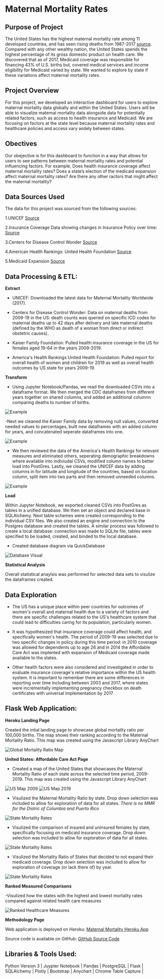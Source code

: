 # Maternal Mortality Rates #


## Purpose of Project ##


The United States has the highest maternal mortality rate among 11 developed countries, and has seen rising deaths from 1987-2017 [source](https://www.ajmc.com/view/us-ranks-worst-in-maternal-care-mortality-compared-with-10-other-developed-nations).  Compared with any other wealthy nation, the United States spends the highest percentage of its gross domestic product on health care.  We discovered that as of 2017, Medicaid coverage was responsible for financing 43% of U.S. births but, covered medical services and income eligibility for Medicaid varied by state.  We wanted to explore by state if these variations affect maternal mortality rates.


## Project Overview ##


For this project, we developed an interactive dashboard for users to explore maternal mortality data globally and within the United States. Users will be able to visualize maternal mortality data alongside data for potentially related factors, such as access to health insurance and Medicaid.
We are focusing on factors at the state level because maternal mortality rates and healthcare policies and access vary widely between states.

## Obectives ##


Our obejective is for this dashboard to function in a way that allows for users to see patterns between maternal mortality rates and potential influencing factors.
For example, Does health insurance coverage affect maternal mortality rates? Does a state’s election of the medicaid expansion affect maternal mortality rates?  Are there any other ractors that might affect the maternal mortality?


## Data Sources Used ##

The data for this project was sourced from the following sources:

1.UNICEF [Source](https://data.unicef.org/topic/maternal-health/maternal-mortality/)

2.Insurance Coverage Data showing changes in Insurance Policy over time: [Source](https://www.kff.org/womens-health-policy/fact-sheet/womens-health-insurance-coverage-fact-sheet)

3.Centers for Disease Control Wonder [Source](https://wonder.cdc.gov/)

4.American Health Rankings: United Health Foundation [Source](https://www.americashealthrankings.org/explore/annual/measure/Outcomes/state/ALL)

5.Medicaid Expansion [Source](https://data.medicaid.gov/Enrollment/State-Medicaid-and-CHIP-Applications-Eligibility-D/n5ce-jxme/data) 


## Data Processing & ETL: ##

**Extract**

- UNICEF:    Downloaded the latest data for Maternal Mortality Worldwide (2017).

- Centers for Disease Control Wonder:    Data on maternal deaths from 2009-19 in the US: death counts was queried on specific ICD codes for maternal deaths up to 42 days after delivery and late maternal deaths (defined by the WHO as death of a woman from direct or indirect obstetric causes).

- Kaiser Family Foundation:    Pulled health insurance coverage in the US for females aged 19-64 in the years 2009-2019.

- America's Health Rankings United Health Foundation:    Pulled report for overall health of women and children for 2019 as well as overall health outcomes by US state for years 2009-19.

**Transform**

- Using Jupyter Notebook/Pandas, we read the downloaded CSVs into a dataframe format.  We then merged the CDC dataframes from different years together on shared columns, and added an additional columnn comparing deaths to number of births.  

![Example]()

-Next we cleaned the Kaiser Family data by removing null values, converted needed values to percentages, built new dataframes with an added column for years, and concatenated seperate dataframes into one.

![Example]()

- We then reviewed the data of the America's Health Rankings for relevant measures and eliminated others, seperating demographic breakdowns where available into indiviudal CSVs, modified column names to better load into PostGres.  Lastly, we cleaned the UNICEF data by adding columns in for latitude and longitude of the countries, based on location column, split item into two parts and then removed unneeded columns.

![Example]()


**Load**

Within Jupyter Notebook, we exported cleaned CSVs into PostGres as tables in a unified database.  We then set an object and declared base in SQLAlchemy.  Next  table schemes were created corresponding to the individual CSV files.  We also created an engine and connection to the Postgres database and created the tables. A similar process was followed to create a local database: connection was made to SQLite file, tables were specified to be loaded, created, and binded to the local database.

- Created database diagram via QuickDatabase

![Database Visual](/ETL/Resources/QuickDBD_ERD.png)

 
**Statistical Analysis**

Overall statistical anaylsis was performed for selected data sets to visulize the dataframes created.

## Data Exploration ##

- The US has a unique place within peer countries for outcomes of women's overall and maternal health due to a variety of factors and there are specific challenges related to the US's healthcare system that could lead to difficulties caring for its population, particularly women.

- It was hypothesized that insurance coverage could affect health, and specifically women's health.  The period of 2009-19 was selected due to two specific changes in policy during this time period: in 2010 coverage was allowed for dependents up to age 26 and in 2014 the Affordable Care Act was implented with expansion of Medicaid coverage made available to the states.

- Other health factors were also considered and investigated in order to evaluate insurance coverage's relative importance within the US health system.  It is important to remember there are some differences in reporting over time including between 2003 and 2017, where states were incrementally implementing pregnancy checkbox on death certificates with universal implementation by 2017.


## Flask Web Application: ##

**Heroku Landing Page**

Created the intial landing page to showcase global mortality ratio per 100,000 births.  The map shows their ranking according to the Maternal Mortality Ratio.  This map was created using the Javascript Library AnyChart

![Global Mortality Ratio Map](/ETL/Resources/Global_Map.JPG)

**United States: Affordable Care Act Page**

- Created a map of the United States that showcases the Maternal Mortality Ratio of each state across the selected time period, 2009-2019.  This map was created using the Javascript Library AnyChart

![US Map 2009](/ETL/Resources/US_2009.JPG)
![US Map 2019](/ETL/Resources/US_2019.JPG)

- Visulized the Maternal Mortality Ratio by state.  Drop down selection was included to allow for exploration of data for all states.  *There is no MMR for the Distric of Columbia and Puerto Rico*

![State Mortality Rates](/ETL/Resources/State_Comparison.PNG)

- Visulized the comparison of insured and uninsured females by state, specifically focusing on medicaid insurance coverage.  Drop down selection was included to allow for exploration of data for all states.

![State Mortality Rates](/ETL/Resources/Comparison_of_Medicaid_Coverage.PNG)

- Visulized the Mortality Ratio of States that decided to not expand their medicaid coverage.  Drop down selection was included to allow for exploration of coverage (or lack there of) by year.

![State Mortality Rates](/ETL/Resources/MMR_No_Expansion.JPG)

**Ranked Measured Comparisons**

-Visulized how the states with the highest and lowest mortality rates compared against related health care measures

![Ranked Healthcare Measures]()

**Methodology Page**



Web application is deployed on Heroku: [Maternal Mortality Heroku App](https://maternal-mortality-project.herokuapp.com/)

Source code is available on GitHub: [GitHub Source Code](https://github.com/abpuccini/project2-maternal-mortality)


 ## Libraries & Tools Used: ## 
 Python Version 3 |
 Juypter Notebook |
 Pandas |
 PostgreSQL |
 Flask |
 SQLAlchemy |
 Plotly |
 Bootstrap |
 Anychart |
 Chrome Table Capture |


